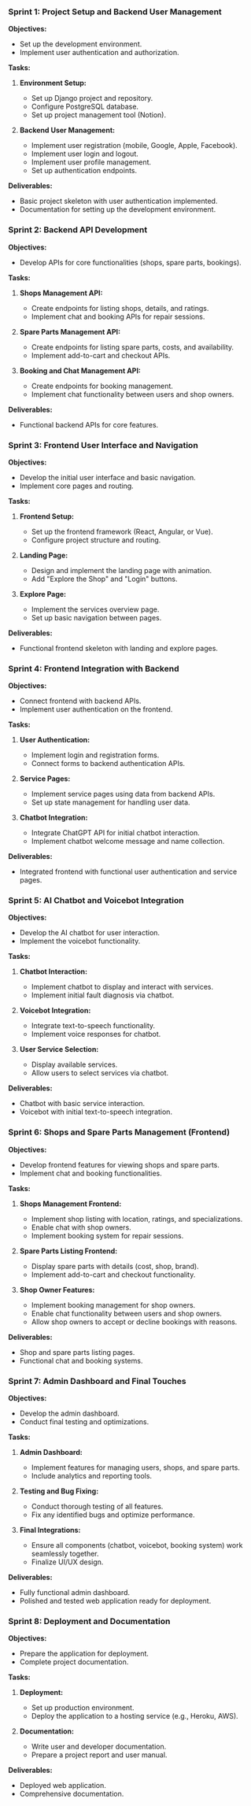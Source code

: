 ### Sprint 1: Project Setup and Backend User Management
**Objectives:**
- Set up the development environment.
- Implement user authentication and authorization.

**Tasks:**
1. **Environment Setup:**
   - Set up Django project and repository.
   - Configure PostgreSQL database.
   - Set up project management tool (Notion).

2. **Backend User Management:**
   - Implement user registration (mobile, Google, Apple, Facebook).
   - Implement user login and logout.
   - Implement user profile management.
   - Set up authentication endpoints.

**Deliverables:**
- Basic project skeleton with user authentication implemented.
- Documentation for setting up the development environment.

### Sprint 2: Backend API Development
**Objectives:**
- Develop APIs for core functionalities (shops, spare parts, bookings).

**Tasks:**
1. **Shops Management API:**
   - Create endpoints for listing shops, details, and ratings.
   - Implement chat and booking APIs for repair sessions.

2. **Spare Parts Management API:**
   - Create endpoints for listing spare parts, costs, and availability.
   - Implement add-to-cart and checkout APIs.

3. **Booking and Chat Management API:**
   - Create endpoints for booking management.
   - Implement chat functionality between users and shop owners.

**Deliverables:**
- Functional backend APIs for core features.

### Sprint 3: Frontend User Interface and Navigation
**Objectives:**
- Develop the initial user interface and basic navigation.
- Implement core pages and routing.

**Tasks:**
1. **Frontend Setup:**
   - Set up the frontend framework (React, Angular, or Vue).
   - Configure project structure and routing.

2. **Landing Page:**
   - Design and implement the landing page with animation.
   - Add "Explore the Shop" and "Login" buttons.

3. **Explore Page:**
   - Implement the services overview page.
   - Set up basic navigation between pages.

**Deliverables:**
- Functional frontend skeleton with landing and explore pages.

### Sprint 4: Frontend Integration with Backend
**Objectives:**
- Connect frontend with backend APIs.
- Implement user authentication on the frontend.

**Tasks:**
1. **User Authentication:**
   - Implement login and registration forms.
   - Connect forms to backend authentication APIs.

2. **Service Pages:**
   - Implement service pages using data from backend APIs.
   - Set up state management for handling user data.

3. **Chatbot Integration:**
   - Integrate ChatGPT API for initial chatbot interaction.
   - Implement chatbot welcome message and name collection.

**Deliverables:**
- Integrated frontend with functional user authentication and service pages.

### Sprint 5: AI Chatbot and Voicebot Integration
**Objectives:**
- Develop the AI chatbot for user interaction.
- Implement the voicebot functionality.

**Tasks:**
1. **Chatbot Interaction:**
   - Implement chatbot to display and interact with services.
   - Implement initial fault diagnosis via chatbot.

2. **Voicebot Integration:**
   - Integrate text-to-speech functionality.
   - Implement voice responses for chatbot.

3. **User Service Selection:**
   - Display available services.
   - Allow users to select services via chatbot.

**Deliverables:**
- Chatbot with basic service interaction.
- Voicebot with initial text-to-speech integration.

### Sprint 6: Shops and Spare Parts Management (Frontend)
**Objectives:**
- Develop frontend features for viewing shops and spare parts.
- Implement chat and booking functionalities.

**Tasks:**
1. **Shops Management Frontend:**
   - Implement shop listing with location, ratings, and specializations.
   - Enable chat with shop owners.
   - Implement booking system for repair sessions.

2. **Spare Parts Listing Frontend:**
   - Display spare parts with details (cost, shop, brand).
   - Implement add-to-cart and checkout functionality.

3. **Shop Owner Features:**
   - Implement booking management for shop owners.
   - Enable chat functionality between users and shop owners.
   - Allow shop owners to accept or decline bookings with reasons.

**Deliverables:**
- Shop and spare parts listing pages.
- Functional chat and booking systems.

### Sprint 7: Admin Dashboard and Final Touches
**Objectives:**
- Develop the admin dashboard.
- Conduct final testing and optimizations.

**Tasks:**
1. **Admin Dashboard:**
   - Implement features for managing users, shops, and spare parts.
   - Include analytics and reporting tools.

2. **Testing and Bug Fixing:**
   - Conduct thorough testing of all features.
   - Fix any identified bugs and optimize performance.

3. **Final Integrations:**
   - Ensure all components (chatbot, voicebot, booking system) work seamlessly together.
   - Finalize UI/UX design.

**Deliverables:**
- Fully functional admin dashboard.
- Polished and tested web application ready for deployment.

### Sprint 8: Deployment and Documentation
**Objectives:**
- Prepare the application for deployment.
- Complete project documentation.

**Tasks:**
1. **Deployment:**
   - Set up production environment.
   - Deploy the application to a hosting service (e.g., Heroku, AWS).

2. **Documentation:**
   - Write user and developer documentation.
   - Prepare a project report and user manual.

**Deliverables:**
- Deployed web application.
- Comprehensive documentation.
